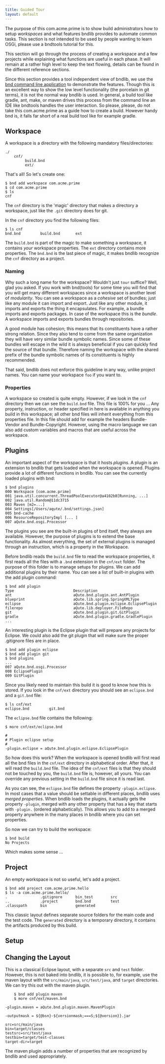 ```yaml
---
title: Guided Tour
layout: default
---
```


The purpose of this com.acme.prime is to show build administrators how to setup _workspaces_ and what features bndlib provides to automate common tasks. This section is not intended to be used by people wanting to learn OSGi, please use a bndtools tutorial for this.

This section will go through the process of creating a workspace and a few projects while explaining what functions are useful in each phase. It will remain at a rather high level to keep the text flowing, details can be found in the different reference sections.

Since this section provides a tool independent view of bndlib, we use the [bnd command line application](120-install.html) to demonstrate the features. Though this is an excellent way to show the low level functionality (the porcelain in git terms), it is not the normal way bndlib is used. In general, a build tool like gradle, ant, make, or maven drives this process from the command line an IDE like bndtools handles the user interaction. So please, please, do not take this com.acme.prime as a guide how to create a build. However handy bnd is, it falls far short of a real build tool like for example gradle.

## Workspace

A workspace is a directory with the following mandatory files/directories:
```
./
	cnf/
		 build.bnd
		 ext/
```

That's all! So let's create one:
```shell
$ bnd add workspace com.acme.prime
$ cd com.acme.prime
$ ls
cnf
```

The `cnf` directory is the 'magic' directory that makes a directory a workspace, just like the `.git` directory does for git.

In the `cnf` directory you find the following files:
```shell
$ ls cnf
bnd.bnd         build.bnd       ext
```

The `build.bnd` is part of the magic to make something a workspace, it contains *your* workspace properties. The `ext` directory contains more properties. The `bnd.bnd` is the last piece of magic, it makes bndlib recognize the `cnf` directory as a project.

### Naming

Why such a long name for the workspace? Wouldn't just `tour` suffice? Well, glad you asked. If you work with bnd(tools) for some time you will find that you will get many different workspaces since a workspace is another level of _modularity_. You can see a workspace as a _cohesive_ set of bundles; just like any module it can import and export. Just like any other module, it imports and exports the thing it encapsulates. For example, a bundle imports and exports packages. In case of the workspace this is the _bundle_. A workspace imports and exports bundles through repositories.

A good module has cohesion; this means that its constituents have a rather strong relation. Since they also tend to come from the same organization they will have very similar bundle symbolic names. Since some of these bundles will escape in the wild it is always beneficial if you can quickly find the source of that bundle. Therefore naming the workspace with the shared prefix of the bundle symbolic names of its constituents is highly recommended.

That said, bndlib does not enforce this guideline in any way, unlike project names. You can name your workspace `foo` if you want to.

### Properties

A workspace so created is quite empty. However, if we look in the `cnf` directory then we can see the `build.bnd` file. This file  is 100% for you ... Any property, instruction, or header specified in here is available in anything you build in this workspace; all other bnd files will inherit everything from this properties file. In this file should add for example the headers Bundle-Vendor and Bundle-Copyright. However, using the macro language we can also add custom variables and macros that are useful across the workspace.

## Plugins

An important aspect of the workspace is that it hosts _plugins_. A plugin is an extension to bndlib that gets loaded when the workspace is opened. Plugins provide a lot of different functions in bndlib. You can see the currently loaded plugins with bnd:

```shell
$ bnd plugins
000 Workspace [com.acme.prime]
001 java.util.concurrent.ThreadPoolExecutor@a4102b8[Running, ...]
002 java.util.Random@11dc3715
003 Maven [m2=...]
004 Settings[/Users/aqute/.bnd/settings.json]
005 bnd-cache
006 ResourceRepositoryImpl [... ]
007 aQute.bnd.osgi.Processor
```

The plugins you see are the built-in plugins of bnd itself, they always are available. However, the purpose of plugins is to extend the base functionality. As almost everything, the set of external plugins is managed through an instruction, which is a property in the Workspace.

Before bndlib reads the `build.bnd` file to read the workspace properties, it first reads all the files with a `.bnd` extension in the `cnf/ext` folder. The purpose of this folder is to manage setups for plugins. We can add additional plugins by their name. You can see a list of built-in plugins with the add plugin command:

```shell
$ bnd add plugin
Type                           Description
ant                            aQute.bnd.plugin.ant.AntPlugin
blueprint                      aQute.lib.spring.SpringXMLType
eclipse                        aQute.bnd.plugin.eclipse.EclipsePlugin
filerepo                       aQute.lib.deployer.FileRepo
git                            aQute.bnd.plugin.git.GitPlugin
gradle                         aQute.bnd.plugin.gradle.GradlePlugin
...
```

An interesting plugin is the Eclipse plugin that will prepare any projects for Eclipse. We could also add the git plugin that will make sure the proper .gitignore files are in place.

```shell
$ bnd add plugin eclipse
$ bnd add plugin git
$ bnd plugins
...
007 aQute.bnd.osgi.Processor
008 EclipsePlugin
009 GitPlugin
```

Since you likely need to maintain this build it is good to know how this is stored. If you look in the `cnf/ext` directory you should see an `eclipse.bnd` and a `git.bnd` file:

```shell
$ ls cnf/ext
eclipse.bnd			git.bnd
```

The `eclipse.bnd` file contains the following:

```shell
$ more cnf/ext/eclipse.bnd
```
```bnd
#
# Plugin eclipse setup
#
-plugin.eclipse = aQute.bnd.plugin.eclipse.EclipsePlugin
```

So how does this work? When the workspace is opened bndlib will first read all the bnd files in the `cnf/ext` directory in alphabetical order. After that, it will read the `build.bnd` file. The idea of the `cnf/ext` files is that they should not be touched by you, the `build.bnd` file is, however, all yours. You can override any previous setting in the `build.bnd` file since it is read last.

As you can see, the `eclipse.bnd` file defines the property `-plugin.eclipse`. In most cases that a value should be settable in different places, bndlib uses _merged properties_. When bndlib loads the plugins, it actually gets the property `-plugin`, merged with any other property that has a key that starts with `-plugin.` (ordered alphabetically). This allows you to add to a merged property anywhere in the many places in bndlib where you can set properties.

So now we can try to build the workspace:

```shell
$ bnd build
No Projects
```

Which makes some sense ...

## Project

An empty workspace is not so useful, let's add a project.

```shell
$ bnd add project com.acme.prime.hello
$ ls -a com.acme.prime.hello/
.               .gitignore      bin_test        src
..              .project        bnd.bnd         test
.classpath      bin             generated
```

This classic layout defines separate source folders for the main code and the test code. The `generated` directory is a temporary directory, it contains the artifacts produced by this build.

## Setup




## Changing the Layout
This is a classical Eclipse layout, with a separate `src` and `test` folder. However, this is not baked into bndlib, it is possible to, for example, use the maven layout with the `src/main/java`, `src/test/java`, and `target` directories. We can try this out with the maven plugin.
```shell
	$ bnd add plugin maven
	$ more cnf/ext/maven.bnd
```
```bnd
-plugin.maven = aQute.bnd.plugin.maven.MavenPlugin

-outputmask = ${@bsn}-${versionmask;===S;${@version}}.jar

src=src/main/java
bin=target/classes
testsrc=src/test/java
testbin=target/test-classes
target-dir=target
```

The maven plugin adds a number of properties that are recognized by bndlib and used appropriately.

